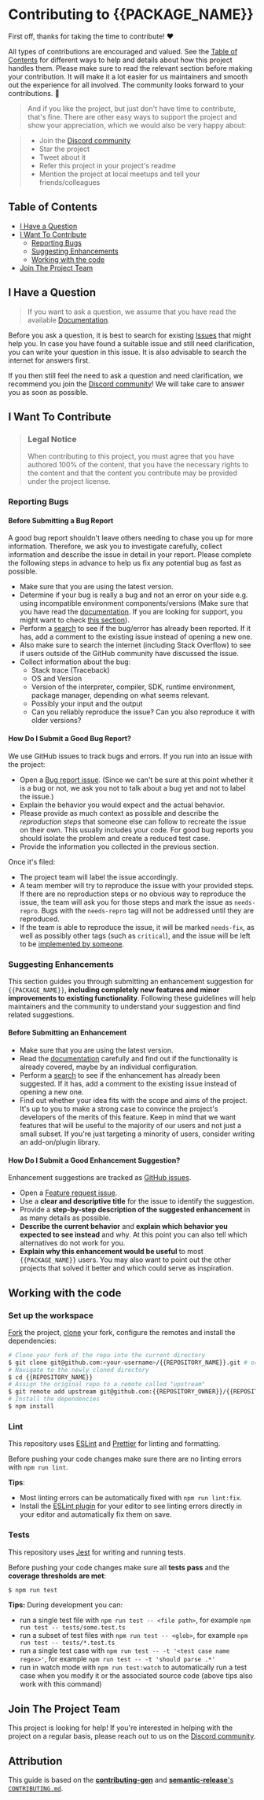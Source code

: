 # Contributing to {{PACKAGE_NAME}} <!-- omit in toc -->

First off, thanks for taking the time to contribute! ❤️

All types of contributions are encouraged and valued. See the [Table of Contents](#table-of-contents) for different ways to help and details about how this project handles them. Please make sure to read the relevant section before making your contribution. It will make it a lot easier for us maintainers and smooth out the experience for all involved. The community looks forward to your contributions. 🎉

> And if you like the project, but just don't have time to contribute, that's fine. There are other easy ways to support the project and show your appreciation, which we would also be very happy about:

> - Join the [Discord community]({{DISCORD_SERVER_URL}})
> - Star the project
> - Tweet about it
> - Refer this project in your project's readme
> - Mention the project at local meetups and tell your friends/colleagues

## Table of Contents <!-- omit in toc -->

- [I Have a Question](#i-have-a-question)
- [I Want To Contribute](#i-want-to-contribute)
  - [Reporting Bugs](#reporting-bugs)
  - [Suggesting Enhancements](#suggesting-enhancements)
  - [Working with the code](#working-with-the-code)
- [Join The Project Team](#join-the-project-team)

## I Have a Question

> If you want to ask a question, we assume that you have read the available [Documentation](https://github.com/{{REPOSITORY_OWNER}}/{{REPOSITORY_NAME}}#readme).

Before you ask a question, it is best to search for existing [Issues](https://github.com/search?q=repo%3A{{REPOSITORY_OWNER}}%2F{{REPOSITORY_NAME}}+&type=issues) that might help you. In case you have found a suitable issue and still need clarification, you can write your question in this issue. It is also advisable to search the internet for answers first.

If you then still feel the need to ask a question and need clarification, we recommend you join the [Discord community]({{DISCORD_SERVER_URL}})! We will take care to answer you as soon as possible.

## I Want To Contribute

> ### Legal Notice <!-- omit in toc -->
>
> When contributing to this project, you must agree that you have authored 100% of the content, that you have the necessary rights to the content and that the content you contribute may be provided under the project license.

### Reporting Bugs

#### Before Submitting a Bug Report <!-- omit in toc -->

A good bug report shouldn't leave others needing to chase you up for more information. Therefore, we ask you to investigate carefully, collect information and describe the issue in detail in your report. Please complete the following steps in advance to help us fix any potential bug as fast as possible.

- Make sure that you are using the latest version.
- Determine if your bug is really a bug and not an error on your side e.g. using incompatible environment components/versions (Make sure that you have read the [documentation](https://github.com/{{REPOSITORY_OWNER}}/{{REPOSITORY_NAME}}#readme). If you are looking for support, you might want to check [this section](#i-have-a-question)).
- Perform a [search](https://github.com/search?q=repo%3A{{REPOSITORY_OWNER}}%2F{{REPOSITORY_NAME}}+&type=issues) to see if the bug/error has already been reported. If it has, add a comment to the existing issue instead of opening a new one.
- Also make sure to search the internet (including Stack Overflow) to see if users outside of the GitHub community have discussed the issue.
- Collect information about the bug:
  - Stack trace (Traceback)
  - OS and Version
  - Version of the interpreter, compiler, SDK, runtime environment, package manager, depending on what seems relevant.
  - Possibly your input and the output
  - Can you reliably reproduce the issue? Can you also reproduce it with older versions?

#### How Do I Submit a Good Bug Report? <!-- omit in toc -->

We use GitHub issues to track bugs and errors. If you run into an issue with the project:

- Open a [Bug report issue](https://github.com/{{REPOSITORY_OWNER}}/{{REPOSITORY_NAME}}/issues/new/choose). (Since we can't be sure at this point whether it is a bug or not, we ask you not to talk about a bug yet and not to label the issue.)
- Explain the behavior you would expect and the actual behavior.
- Please provide as much context as possible and describe the _reproduction steps_ that someone else can follow to recreate the issue on their own. This usually includes your code. For good bug reports you should isolate the problem and create a reduced test case.
- Provide the information you collected in the previous section.

Once it's filed:

- The project team will label the issue accordingly.
- A team member will try to reproduce the issue with your provided steps. If there are no reproduction steps or no obvious way to reproduce the issue, the team will ask you for those steps and mark the issue as `needs-repro`. Bugs with the `needs-repro` tag will not be addressed until they are reproduced.
- If the team is able to reproduce the issue, it will be marked `needs-fix`, as well as possibly other tags (such as `critical`), and the issue will be left to be [implemented by someone](#your-first-code-contribution).

### Suggesting Enhancements

This section guides you through submitting an enhancement suggestion for `{{PACKAGE_NAME}}`, **including completely new features and minor improvements to existing functionality**. Following these guidelines will help maintainers and the community to understand your suggestion and find related suggestions.

#### Before Submitting an Enhancement <!-- omit in toc -->

- Make sure that you are using the latest version.
- Read the [documentation](https://github.com/{{REPOSITORY_OWNER}}/{{REPOSITORY_NAME}}#readme) carefully and find out if the functionality is already covered, maybe by an individual configuration.
- Perform a [search](https://github.com/search?q=repo%3A{{REPOSITORY_OWNER}}%2F{{REPOSITORY_NAME}}+&type=issues) to see if the enhancement has already been suggested. If it has, add a comment to the existing issue instead of opening a new one.
- Find out whether your idea fits with the scope and aims of the project. It's up to you to make a strong case to convince the project's developers of the merits of this feature. Keep in mind that we want features that will be useful to the majority of our users and not just a small subset. If you're just targeting a minority of users, consider writing an add-on/plugin library.

#### How Do I Submit a Good Enhancement Suggestion? <!-- omit in toc -->

Enhancement suggestions are tracked as [GitHub issues](https://github.com/{{REPOSITORY_OWNER}}/{{REPOSITORY_NAME}}/issues).

- Open a [Feature request issue](https://github.com/{{REPOSITORY_OWNER}}/{{REPOSITORY_NAME}}/issues/new/choose).
- Use a **clear and descriptive title** for the issue to identify the suggestion.
- Provide a **step-by-step description of the suggested enhancement** in as many details as possible.
- **Describe the current behavior** and **explain which behavior you expected to see instead** and why. At this point you can also tell which alternatives do not work for you.
- **Explain why this enhancement would be useful** to most `{{PACKAGE_NAME}}` users. You may also want to point out the other projects that solved it better and which could serve as inspiration.

## Working with the code

### Set up the workspace

[Fork](https://docs.github.com/en/get-started/quickstart/contributing-to-projects#forking-a-repository) the project, [clone](https://docs.github.com/en/get-started/quickstart/contributing-to-projects#cloning-a-fork) your fork, configure the remotes and install the dependencies:

```bash
# Clone your fork of the repo into the current directory
$ git clone git@github.com:<your-username>/{{REPOSITORY_NAME}}.git # or https://github.com/<your-username>/{{REPOSITORY_NAME}}.git for HTTPS
# Navigate to the newly cloned directory
$ cd {{REPOSITORY_NAME}}
# Assign the original repo to a remote called "upstream"
$ git remote add upstream git@github.com:{{REPOSITORY_OWNER}}/{{REPOSITORY_NAME}}.git # or https://github.com/{{REPOSITORY_OWNER}}/{{REPOSITORY_NAME}}.git for HTTPS
# Install the dependencies
$ npm install
```

### Lint

This repository uses [ESLint](https://eslint.org) and [Prettier](https://prettier.io) for linting and formatting.

Before pushing your code changes make sure there are no linting errors with `npm run lint`.

**Tips**:

- Most linting errors can be automatically fixed with `npm run lint:fix`.
- Install the [ESLint plugin](https://eslint.org/docs/latest/use/integrations) for your editor to see linting errors directly in your editor and automatically fix them on save.

### Tests

This repository uses [Jest](https://jestjs.io) for writing and running tests.

Before pushing your code changes make sure all **tests pass** and the **coverage thresholds are met**:

```bash
$ npm run test
```

**Tips:** During development you can:

- run a single test file with `npm run test -- <file path>`, for example `npm run test -- tests/some.test.ts`
- run a subset of test files with `npm run test -- <glob>`, for example `npm run test -- tests/*.test.ts`
- run a single test case with `npm run test -- -t '<test case name regex>'`, for example `npm run test -- -t 'should parse .*'`
- run in watch mode with `npm run test:watch` to automatically run a test case when you modify it or the associated source code (above tips also work with this command)

## Join The Project Team

This project is looking for help! If you're interested in helping with the project on a regular basis, please reach out to us on the [Discord community]({{DISCORD_SERVER_URL}}).

## Attribution <!-- omit in toc -->

This guide is based on the [**contributing-gen**](https://github.com/bttger/contributing-gen) and [**semantic-release**'s `CONTRIBUTING.md`](https://github.com/semantic-release/semantic-release/blob/master/CONTRIBUTING.md).
